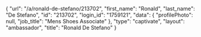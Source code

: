 {
    "url": "\/a\/ronald-de-stefano\/213702",
    "first_name": "Ronald",
    "last_name": "De Stefano",
    "id": "213702",
    "login_id": "1759121",
    "data": {
        "profilePhoto": null,
        "job_title": "Mens Shoes Associate"
    },
    "type": "captivate",
    "layout": "ambassador",
    "title": "Ronald De Stefano"
}